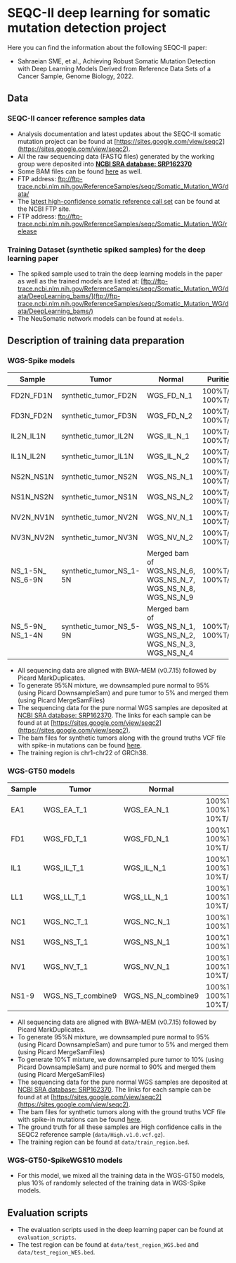 # SEQC-II deep learning for somatic mutation detection project
Here you can find the information about the following SEQC-II paper:
* Sahraeian SME, et al., Achieving Robust Somatic Mutation Detection with Deep Learning Models Derived from Reference Data Sets of a Cancer Sample, Genome Biology, 2022.

## Data
### SEQC-II cancer reference samples data
* Analysis documentation and latest updates about the SEQC-II somatic mutation project can be found at [https://sites.google.com/view/seqc2](https://sites.google.com/view/seqc2).
* All the raw sequencing data (FASTQ files) generated by the working group were deposited into [**NCBI SRA database: SRP162370**](https://trace.ncbi.nlm.nih.gov/Traces/sra/?study=SRP162370)
* Some BAM files can be found [here](http://bit.ly/seqc2_smwg_data) as well.
 * FTP address: ftp://ftp-trace.ncbi.nlm.nih.gov/ReferenceSamples/seqc/Somatic_Mutation_WG/data/
* The [latest high-confidence somatic reference call set](http://bit.ly/somatic_call_set) can be found at the NCBI FTP site.
 * FTP address: ftp://ftp-trace.ncbi.nlm.nih.gov/ReferenceSamples/seqc/Somatic_Mutation_WG/release

### Training Dataset (synthetic spiked samples) for the deep learning paper
* The spiked sample used to train the deep learning models in the paper as well as the trained models are listed at:
[ftp://ftp-trace.ncbi.nlm.nih.gov/ReferenceSamples/seqc/Somatic_Mutation_WG/data/DeepLearning_bams/](ftp://ftp-trace.ncbi.nlm.nih.gov/ReferenceSamples/seqc/Somatic_Mutation_WG/data/DeepLearning_bams/)
* The NeuSomatic network models can be found at `models`.

## Description of training data preparation
### WGS-Spike models

Sample | Tumor | Normal | Purities used
--------------------|----------------------------|------------------|---------------------
FD2N_FD1N | synthetic_tumor_FD2N | WGS_FD_N_1 | 100%T/100%N, 100%T/95%N
FD3N_FD2N | synthetic_tumor_FD3N | WGS_FD_N_2 | 100%T/100%N, 100%T/95%N
IL2N_IL1N | synthetic_tumor_IL2N | WGS_IL_N_1 | 100%T/100%N, 100%T/95%N
IL1N_IL2N | synthetic_tumor_IL1N | WGS_IL_N_2 | 100%T/100%N, 100%T/95%N
NS2N_NS1N | synthetic_tumor_NS2N | WGS_NS_N_1 | 100%T/100%N, 100%T/95%N
NS1N_NS2N | synthetic_tumor_NS1N | WGS_NS_N_2 | 100%T/100%N, 100%T/95%N
NV2N_NV1N | synthetic_tumor_NV2N | WGS_NV_N_1 | 100%T/100%N, 100%T/95%N
NV3N_NV2N | synthetic_tumor_NV3N | WGS_NV_N_2 | 100%T/100%N, 100%T/95%N
NS_1-5N_ NS_6-9N | synthetic_tumor_NS_1-5N | Merged bam of WGS_NS_N_6, WGS_NS_N_7, WGS_NS_N_8, WGS_NS_N_9 | 100%T/100%N, 100%T/95%N
NS_5-9N_ NS_1-4N | synthetic_tumor_NS_5-9N | Merged bam of WGS_NS_N_1, WGS_NS_N_2, WGS_NS_N_3, WGS_NS_N_4 | 100%T/100%N, 100%T/95%N


* All sequencing data are aligned with BWA-MEM (v0.7.15) followed by Picard MarkDuplicates.
* To generate 95%N mixture, we downsampled pure normal to 95% (using Picard DownsampleSam) and pure tumor to 5% and merged them (using Picard MergeSamFiles)
* The sequencing data for the pure normal WGS samples are deposited at [NCBI SRA database: SRP162370](https://trace.ncbi.nlm.nih.gov/Traces/sra/?study=SRP162370). The links for each sample can be found at at [https://sites.google.com/view/seqc2](https://sites.google.com/view/seqc2).
* The bam files for synthetic tumors along with the ground truths VCF file with spike-in mutations can be found [here](ftp://ftp-trace.ncbi.nlm.nih.gov/ReferenceSamples/seqc/Somatic_Mutation_WG/data/DeepLearning_bams/).
* The training region is chr1-chr22 of GRCh38.

### WGS-GT50 models

Sample | Tumor | Normal | Purities used
--------------------|----------------------------|------------------------|--------------------------
EA1 | WGS_EA_T_1 | WGS_EA_N_1 | 100%T/100%N, 100%T/95%N, 10%T/100%N 
FD1 | WGS_FD_T_1 | WGS_FD_N_1 | 100%T/100%N, 100%T/95%N, 10%T/100%N 
IL1 | WGS_IL_T_1 | WGS_IL_N_1 | 100%T/100%N, 100%T/95%N, 10%T/100%N 
LL1 | WGS_LL_T_1 | WGS_LL_N_1 | 100%T/100%N, 100%T/95%N, 10%T/100%N 
NC1 | WGS_NC_T_1 | WGS_NC_N_1 | 100%T/100%N, 100%T/95%N,10%T/100%N 
NS1 | WGS_NS_T_1 | WGS_NS_N_1 | 100%T/100%N, 100%T/95%N,10%T/100%N 
NV1 | WGS_NV_T_1 | WGS_NV_N_1 | 100%T/100%N, 100%T/95%N, 10%T/100%N 
NS1-9 | WGS_NS_T_combine9 | WGS_NS_N_combine9 | 100%T/100%N, 100%T/95%N, 10%T/100%N 


* All sequencing data are aligned with BWA-MEM (v0.7.15) followed by Picard MarkDuplicates.
* To generate 95%N mixture, we downsampled pure normal to 95% (using Picard DownsampleSam) and pure tumor to 5% and merged them (using Picard MergeSamFiles)
* To generate 10%T mixture, we downsampled pure tumor to 10% (using Picard DownsampleSam) and pure normal to 90% and merged them (using Picard MergeSamFiles)
* The sequencing data for the pure normal WGS samples are deposited at [NCBI SRA database: SRP162370](https://trace.ncbi.nlm.nih.gov/Traces/sra/?study=SRP162370). The links for each sample can be found at at [https://sites.google.com/view/seqc2](https://sites.google.com/view/seqc2).
* The bam files for synthetic tumors along with the ground truths VCF file with spike-in mutations can be found [here](ftp://ftp-trace.ncbi.nlm.nih.gov/ReferenceSamples/seqc/Somatic_Mutation_WG/data/DeepLearning_bams/).
* The ground truth for all these samples are High confidence calls in the SEQC2 reference sample (`data/High.v1.0.vcf.gz`).
* The training region can be found at `data/train_region.bed`.

### WGS-GT50-SpikeWGS10 models
* For this model, we mixed all the training data in the WGS-GT50 models, plus 10% of randomly selected of the training data in WGS-Spike models.

## Evaluation scripts 
* The evaluation scripts used in the deep learning paper can be found at `evaluation_scripts`.
* The test region can be found at `data/test_region_WGS.bed` and `data/test_region_WES.bed`.
